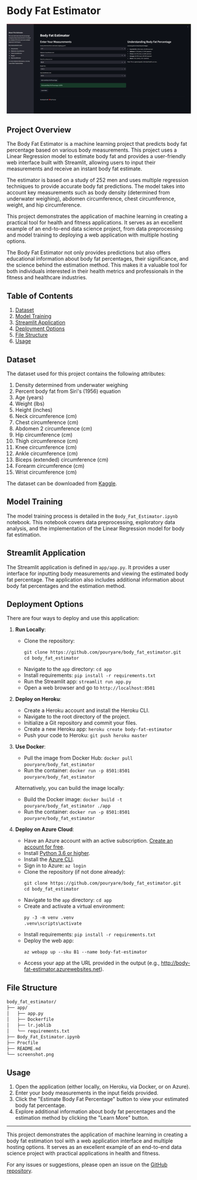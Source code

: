 # Body Fat Estimator

![Application Screenshot](screenshot.png)

## Project Overview

The Body Fat Estimator is a machine learning project that predicts body fat percentage based on various body measurements. This project uses a Linear Regression model to estimate body fat and provides a user-friendly web interface built with Streamlit, allowing users to input their measurements and receive an instant body fat estimate.

The estimator is based on a study of 252 men and uses multiple regression techniques to provide accurate body fat predictions. The model takes into account key measurements such as body density (determined from underwater weighing), abdomen circumference, chest circumference, weight, and hip circumference.

This project demonstrates the application of machine learning in creating a practical tool for health and fitness applications. It serves as an excellent example of an end-to-end data science project, from data preprocessing and model training to deploying a web application with multiple hosting options.

The Body Fat Estimator not only provides predictions but also offers educational information about body fat percentages, their significance, and the science behind the estimation method. This makes it a valuable tool for both individuals interested in their health metrics and professionals in the fitness and healthcare industries.

## Table of Contents

1. [Dataset](#dataset)
2. [Model Training](#model-training)
3. [Streamlit Application](#streamlit-application)
4. [Deployment Options](#deployment-options)
5. [File Structure](#file-structure)
6. [Usage](#usage)

## Dataset

The dataset used for this project contains the following attributes:

1. Density determined from underwater weighing
2. Percent body fat from Siri's (1956) equation
3. Age (years)
4. Weight (lbs)
5. Height (inches)
6. Neck circumference (cm)
7. Chest circumference (cm)
8. Abdomen 2 circumference (cm)
9. Hip circumference (cm)
10. Thigh circumference (cm)
11. Knee circumference (cm)
12. Ankle circumference (cm)
13. Biceps (extended) circumference (cm)
14. Forearm circumference (cm)
15. Wrist circumference (cm)

The dataset can be downloaded from [Kaggle](https://www.kaggle.com/fedesoriano/body-fat-prediction-dataset).

## Model Training

The model training process is detailed in the `Body_Fat_Estimator.ipynb` notebook. This notebook covers data preprocessing, exploratory data analysis, and the implementation of the Linear Regression model for body fat estimation.

## Streamlit Application

The Streamlit application is defined in `app/app.py`. It provides a user interface for inputting body measurements and viewing the estimated body fat percentage. The application also includes additional information about body fat percentages and the estimation method.

## Deployment Options

There are four ways to deploy and use this application:

1. **Run Locally**:
   - Clone the repository:
     ```
     git clone https://github.com/pouryare/body_fat_estimator.git
     cd body_fat_estimator
     ```
   - Navigate to the `app` directory: `cd app`
   - Install requirements: `pip install -r requirements.txt`
   - Run the Streamlit app: `streamlit run app.py`
   - Open a web browser and go to `http://localhost:8501`

2. **Deploy on Heroku**:
   - Create a Heroku account and install the Heroku CLI.
   - Navigate to the root directory of the project.
   - Initialize a Git repository and commit your files.
   - Create a new Heroku app: `heroku create body-fat-estimator`
   - Push your code to Heroku: `git push heroku master`

3. **Use Docker**:
   - Pull the image from Docker Hub: `docker pull pouryare/body_fat_estimator`
   - Run the container: `docker run -p 8501:8501 pouryare/body_fat_estimator`

   Alternatively, you can build the image locally:
   - Build the Docker image: `docker build -t pouryare/body_fat_estimator ./app`
   - Run the container: `docker run -p 8501:8501 pouryare/body_fat_estimator`

4. **Deploy on Azure Cloud**:
   - Have an Azure account with an active subscription. [Create an account for free](https://azure.microsoft.com/free/?ref=microsoft.com&utm_source=microsoft.com&utm_medium=docs&utm_campaign=visualstudio).
   - Install [Python 3.6 or higher](https://www.python.org/downloads/).
   - Install the [Azure CLI](https://docs.microsoft.com/en-us/cli/azure/install-azure-cli).
   - Sign in to Azure: `az login`
   - Clone the repository (if not done already):
     ```
     git clone https://github.com/pouryare/body_fat_estimator.git
     cd body_fat_estimator
     ```
   - Navigate to the `app` directory: `cd app`
   - Create and activate a virtual environment:
     ```
     py -3 -m venv .venv
     .venv\scripts\activate
     ```
   - Install requirements: `pip install -r requirements.txt`
   - Deploy the web app:
     ```
     az webapp up --sku B1 --name body-fat-estimator
     ```
   - Access your app at the URL provided in the output (e.g., http://body-fat-estimator.azurewebsites.net).

## File Structure

```
body_fat_estimator/
├── app/
│   ├── app.py
│   ├── Dockerfile
│   ├── lr.joblib
│   └── requirements.txt
├── Body_Fat_Estimator.ipynb
├── Procfile
├── README.md
└── screenshot.png
```

## Usage

1. Open the application (either locally, on Heroku, via Docker, or on Azure).
2. Enter your body measurements in the input fields provided.
3. Click the "Estimate Body Fat Percentage" button to view your estimated body fat percentage.
4. Explore additional information about body fat percentages and the estimation method by clicking the "Learn More" button.

---

This project demonstrates the application of machine learning in creating a body fat estimation tool with a web application interface and multiple hosting options. It serves as an excellent example of an end-to-end data science project with practical applications in health and fitness.

For any issues or suggestions, please open an issue on the [GitHub repository](https://github.com/pouryare/body_fat_estimator).
